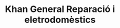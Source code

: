 ---
title: "Khan General Reparació i eletrodomèstics"
url: /barcelona/khan-general-reparacio-i-eletrodomestics/
shop: Haushaltsgeräte
---